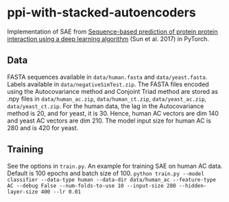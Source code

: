 # ppi-with-stacked-autoencoders

Implementation of SAE from [Sequence-based prediction of protein protein interaction using a deep learning algorithm](https://bmcbioinformatics.biomedcentral.com/articles/10.1186/s12859-017-1700-2) (Sun et al. 2017) in PyTorch.

## Data

FASTA sequences available in `data/human.fasta` and `data/yeast.fasta`. Labels available in `data/negativeSimTest.zip`. The FASTA files encoded using the Autocovariance method and Conjoint Triad method are stored as .npy files in `data/human_ac.zip`, `data/human_ct.zip`, `data/yeast_ac.zip`, `data/yeast_ct.zip`. For the human data, the lag in the Autocovariance method is 20, and for yeast, it is 30. Hence, human AC vectors are dim 140 and yeast AC vectors are dim 210. The model input size for human AC is 280 and is 420 for yeast.

## Training

See the options in `train.py`. An example for training SAE on human AC data. Default is 100 epochs and batch size of 100. 
  ```python train.py --model classifier --data-type human --data-dir data/human_ac --feature-type AC --debug False --num-folds-to-use 10 --input-size 280 --hidden-layer-size 400 --lr 0.01```

